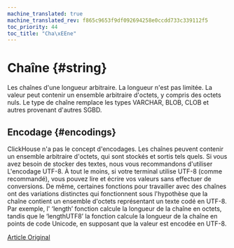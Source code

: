 ```yaml
---
machine_translated: true
machine_translated_rev: f865c9653f9df092694258e0ccdd733c339112f5
toc_priority: 44
toc_title: "Cha\xEEne"
---
```


# Chaîne {#string}

Les chaînes d'une longueur arbitraire. La longueur n'est pas limitée. La valeur peut contenir un ensemble arbitraire d'octets, y compris des octets nuls.
Le type de chaîne remplace les types VARCHAR, BLOB, CLOB et autres provenant d'autres SGBD.

## Encodage {#encodings}

ClickHouse n'a pas le concept d'encodages. Les chaînes peuvent contenir un ensemble arbitraire d'octets, qui sont stockés et sortis tels quels.
Si vous avez besoin de stocker des textes, nous vous recommandons d'utiliser L'encodage UTF-8. À tout le moins, si votre terminal utilise UTF-8 (comme recommandé), vous pouvez lire et écrire vos valeurs sans effectuer de conversions.
De même, certaines fonctions pour travailler avec des chaînes ont des variations distinctes qui fonctionnent sous l'hypothèse que la chaîne contient un ensemble d'octets représentant un texte codé en UTF-8.
Par exemple, l' ‘length’ fonction calcule la longueur de la chaîne en octets, tandis que le ‘lengthUTF8’ la fonction calcule la longueur de la chaîne en points de code Unicode, en supposant que la valeur est encodée en UTF-8.

[Article Original](https://clickhouse.tech/docs/en/data_types/string/) <!--hide-->
